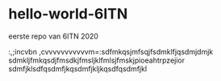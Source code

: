 # hello-world-6ITN
eerste repo van 6ITN 2020

:,;incvbn ,cvvvvvvvvvvvm=:sdfmkqsjmfsqjfsdmklfjqsdmjdmjk
sdmkljfmkqsdjfmsdkjfmsljklfmlsjfmskjpioeahtrpzejior
sdmfjklsdfqsdmfjkqsdmfjkljkqsdfqsdmfjkl
